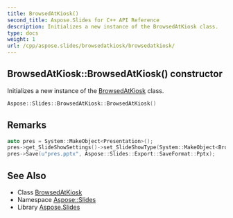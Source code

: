 ```yaml
---
title: BrowsedAtKiosk()
second_title: Aspose.Slides for C++ API Reference
description: Initializes a new instance of the BrowsedAtKiosk class.
type: docs
weight: 1
url: /cpp/aspose.slides/browsedatkiosk/browsedatkiosk/
---
```

## BrowsedAtKiosk::BrowsedAtKiosk() constructor


Initializes a new instance of the [BrowsedAtKiosk](../) class.

```cpp
Aspose::Slides::BrowsedAtKiosk::BrowsedAtKiosk()
```

## Remarks



```cpp
auto pres = System::MakeObject<Presentation>();
pres->get_SlideShowSettings()->set_SlideShowType(System::MakeObject<BrowsedAtKiosk>());
pres->Save(u"pres.pptx", Aspose::Slides::Export::SaveFormat::Pptx);
```

## See Also

* Class [BrowsedAtKiosk](./)
* Namespace [Aspose::Slides](../)
* Library [Aspose.Slides](../../)